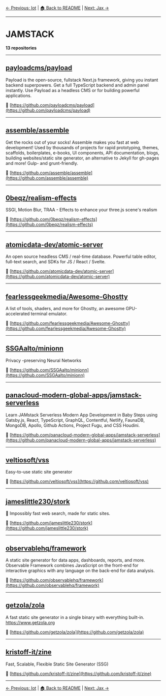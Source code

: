 [← Previous: Iot](iot.txt) | [🏠 Back to README](../README.md) | [Next: Jax →](jax.txt)

---

# JAMSTACK

**13 repositories**

---

## [payloadcms/payload](https://github.com/payloadcms/payload)

Payload is the open-source, fullstack Next.js framework, giving you instant backend superpowers. Get a full TypeScript backend and admin panel instantly. Use Payload as a headless CMS or for building powerful applications.

🔗 [https://github.com/payloadcms/payload](https://github.com/payloadcms/payload)

---

## [assemble/assemble](https://github.com/assemble/assemble)

Get the rocks out of your socks! Assemble makes you fast at web development! Used by thousands of projects for rapid prototyping, themes, scaffolds, boilerplates, e-books, UI components, API documentation, blogs, building websites/static site generator, an alternative to Jekyll for gh-pages and more! Gulp- and grunt-friendly.

🔗 [https://github.com/assemble/assemble](https://github.com/assemble/assemble)

---

## [0beqz/realism-effects](https://github.com/0beqz/realism-effects)

SSGI, Motion Blur, TRAA - Effects to enhance your three.js scene's realism

🔗 [https://github.com/0beqz/realism-effects](https://github.com/0beqz/realism-effects)

---

## [atomicdata-dev/atomic-server](https://github.com/atomicdata-dev/atomic-server)

An open source headless CMS / real-time database. Powerful table editor, full-text search, and SDKs for JS / React / Svelte.

🔗 [https://github.com/atomicdata-dev/atomic-server](https://github.com/atomicdata-dev/atomic-server)

---

## [fearlessgeekmedia/Awesome-Ghostty](https://github.com/fearlessgeekmedia/Awesome-Ghostty)

A list of tools, shaders, and more for Ghostty, an awesome GPU-accelerated terminal emulator.

🔗 [https://github.com/fearlessgeekmedia/Awesome-Ghostty](https://github.com/fearlessgeekmedia/Awesome-Ghostty)

---

## [SSGAalto/minionn](https://github.com/SSGAalto/minionn)

Privacy -preserving Neural Networks

🔗 [https://github.com/SSGAalto/minionn](https://github.com/SSGAalto/minionn)

---

## [panacloud-modern-global-apps/jamstack-serverless](https://github.com/panacloud-modern-global-apps/jamstack-serverless)

Learn JAMstack Serverless Modern App Development in Baby Steps using Gatsby.js, React, TypeScript, GraphQL, Contentful, Netlify, FaunaDB, MongoDB, Apollo, Github Actions, Project Fugu, and CSS Houdini.

🔗 [https://github.com/panacloud-modern-global-apps/jamstack-serverless](https://github.com/panacloud-modern-global-apps/jamstack-serverless)

---

## [veltiosoft/vss](https://github.com/veltiosoft/vss)

Easy-to-use static site generator

🔗 [https://github.com/veltiosoft/vss](https://github.com/veltiosoft/vss)

---

## [jameslittle230/stork](https://github.com/jameslittle230/stork)

🔎 Impossibly fast web search, made for static sites.

🔗 [https://github.com/jameslittle230/stork](https://github.com/jameslittle230/stork)

---

## [observablehq/framework](https://github.com/observablehq/framework)

A static site generator for data apps, dashboards, reports, and more. Observable Framework combines JavaScript on the front-end for interactive graphics with any language on the back-end for data analysis.

🔗 [https://github.com/observablehq/framework](https://github.com/observablehq/framework)

---

## [getzola/zola](https://github.com/getzola/zola)

A fast static site generator in a single binary with everything built-in. https://www.getzola.org

🔗 [https://github.com/getzola/zola](https://github.com/getzola/zola)

---

## [kristoff-it/zine](https://github.com/kristoff-it/zine)

Fast, Scalable, Flexible Static Site Generator (SSG)

🔗 [https://github.com/kristoff-it/zine](https://github.com/kristoff-it/zine)

---


[← Previous: Iot](iot.txt) | [🏠 Back to README](../README.md) | [Next: Jax →](jax.txt)

